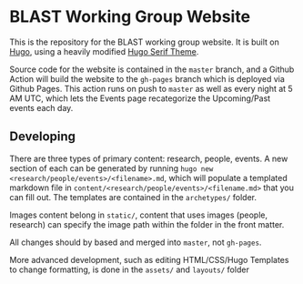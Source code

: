 # BLAST Working Group Website

This is the repository for the BLAST working group website. It is built on [Hugo](https://gohugo.io/), using a heavily modified [Hugo Serif Theme](https://github.com/zerostaticthemes/hugo-serif-theme).

Source code for the website is contained in the `master` branch, and a Github Action will build the website to the `gh-pages` branch which is deployed via Github Pages. 
This action runs on push to `master` as well as every night at 5 AM UTC, which lets the Events page recategorize the Upcoming/Past events each day.

## Developing
There are three types of primary content: research, people, events. A new section of each can be generated by running `hugo new <research/people/events>/<filename>.md`, which will populate a templated markdown file in `content/<research/people/events>/<filename.md>` that you can fill out. The templates are contained in the `archetypes/` folder.

Images content belong in `static/`, content that uses images (people, research) can specify the image path within the folder in the front matter.

All changes should by based and merged into `master`, not `gh-pages`. 

More advanced development, such as editing HTML/CSS/Hugo Templates to change formatting, is done in the `assets/` and `layouts/` folder
